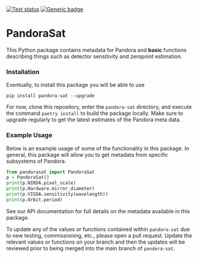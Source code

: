 <a href="https://github.com/pandoramission/pandora-sat/actions/workflows/tests.yml"><img src="https://github.com/pandoramission/pandora-sat/workflows/pytest/badge.svg" alt="Test status"/></a> [![Generic badge](https://img.shields.io/badge/documentation-live-blue.svg)](https://pandoramission.github.io/pandora-sat/)

# PandoraSat

This Python package contains metadata for Pandora and **basic** functions describing things such as detector sensitivity and zeropoint estimation.

### Installation

Eventually, to install this package you will be able to use

```
pip install pandora-sat --upgrade
```

For now, clone this repository, enter the `pandora-sat` directory, and execute the command `poetry install` to build the package locally. Make sure to upgrade regularly to get the latest estimates of the Pandora meta data.


### Example Usage

Below is an example usage of some of the functionality in this package. In general, this package will allow you to get metadata from specific subsystems of Pandora.

```python
from pandorasat import PandoraSat
p = PandoraSat()
print(p.NIRDA.pixel_scale)
print(p.Hardware.mirror_diameter)
print(p.VISDA.sensitivity(wavelength))
print(p.Orbit.period)
```

See our API documentation for full details on the metadata available in this package.

To update any of the values or functions contained within `pandora-sat` due to new testing, commissioning, etc., please open a pull request. Update the relevant values or functions on your branch and then the updates will be reviewed prior to being merged into the main branch of `pandora-sat`.
